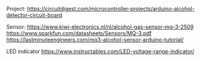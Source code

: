 Project:
https://circuitdigest.com/microcontroller-projects/arduino-alcohol-detector-circuit-board

Sensor:
https://www.kiwi-electronics.nl/nl/alcohol-gas-sensor-mq-3-2509
https://www.sparkfun.com/datasheets/Sensors/MQ-3.pdf
https://lastminuteengineers.com/mq3-alcohol-sensor-arduino-tutorial/

LED indicator
https://www.instructables.com/LED-voltage-range-indicator/